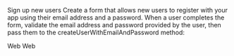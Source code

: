 Sign up new users
Create a form that allows new users to register with your app using their email address and a password. When a user completes the form, validate the email address and password provided by the user, then pass them to the createUserWithEmailAndPassword method:

Web
Web